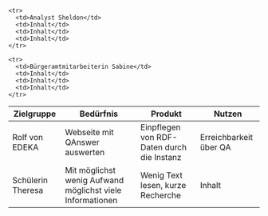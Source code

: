 <table>
  <thead>
    <tr>
      <th>Zielgruppe</th>
      <th>Bedürfnis</th>
      <th>Produkt</th>
      <th>Nutzen</th>
    </tr>
  </thead>
  <tbody>
    <tr>
      <td>Rolf von EDEKA</td>
      <td>Webseite mit QAnswer auswerten</td>
      <td>Einpflegen von RDF-Daten durch die Instanz</td>
      <td>Erreichbarkeit über QA</td>
    </tr>
    <tr>
      <td>Schülerin Theresa</td>
      <td>Mit möglichst wenig Aufwand möglichst viele Informationen</td>
      <td>Wenig Text lesen, kurze Recherche</td>
      <td>Inhalt</td>
    </tr>

    <tr>
      <td>Analyst Sheldon</td>
      <td>Inhalt</td>
      <td>Inhalt</td>
      <td>Inhalt</td>
    </tr>

    <tr>
      <td>Bürgeramtmitarbeiterin Sabine</td>
      <td>Inhalt</td>
      <td>Inhalt</td>
      <td>Inhalt</td>
    </tr>

  </tbody>
</table>
